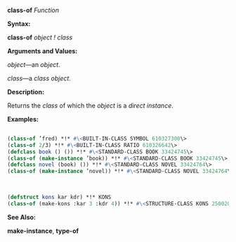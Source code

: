 **class-of** *Function* 



**Syntax:** 



**class-of** *object ! class* 



**Arguments and Values:** 



*object*—an *object*. 



*class*—a *class object*. 



**Description:** 



Returns the *class* of which the *object* is a *direct instance*. 



**Examples:**
```lisp
 
(class-of ’fred) *!* #\<BUILT-IN-CLASS SYMBOL 610327300\> 
(class-of 2/3) *!* #\<BUILT-IN-CLASS RATIO 610326642\> 
(defclass book () ()) *!* #\<STANDARD-CLASS BOOK 33424745\> 
(class-of (make-instance ’book)) *!* #\<STANDARD-CLASS BOOK 33424745\> 
(defclass novel (book) ()) *!* #\<STANDARD-CLASS NOVEL 33424764\> 
(class-of (make-instance ’novel)) *!* #\<STANDARD-CLASS NOVEL 33424764\> 

 
 
(defstruct kons kar kdr) *!* KONS 
(class-of (make-kons :kar 3 :kdr 4)) *!* #\<STRUCTURE-CLASS KONS 250020317\> 

```
**See Also:** 



**make-instance**, **type-of** 



